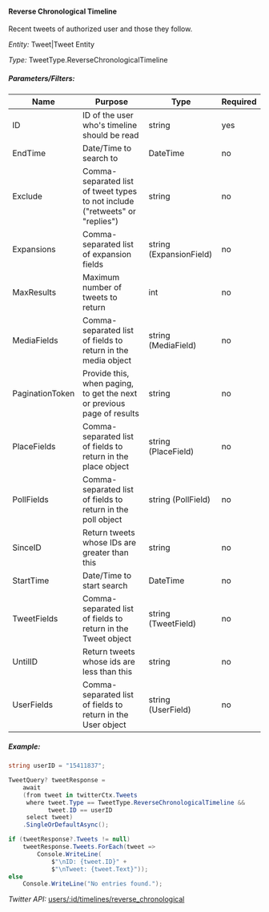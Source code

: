 #### Reverse Chronological Timeline

Recent tweets of authorized user and those they follow.

*Entity:* Tweet|Tweet Entity

*Type:* TweetType.ReverseChronologicalTimeline

##### Parameters/Filters:

| Name | Purpose | Type | Required |
|------|---------|------|----------|
| ID | ID of the user who's timeline should be read | string | yes |
| EndTime | Date/Time to search to | DateTime | no |
| Exclude | Comma-separated list of tweet types to not include ("retweets" or "replies") | string | no |
| Expansions | Comma-separated list of expansion fields | string (ExpansionField) | no |
| MaxResults | Maximum number of tweets to return | int | no |
| MediaFields | Comma-separated list of fields to return in the media object | string (MediaField) | no |
| PaginationToken | Provide this, when paging, to get the next or previous page of results | string | no |
| PlaceFields | Comma-separated list of fields to return in the place object | string (PlaceField) | no |
| PollFields | Comma-separated list of fields to return in the poll object | string (PollField) | no |
| SinceID | Return tweets whose IDs are greater than this | string | no |
| StartTime | Date/Time to start search | DateTime | no |
| TweetFields | Comma-separated list of fields to return in the Tweet object | string (TweetField) | no |
| UntilID | Return tweets whose ids are less than this | string | no |
| UserFields | Comma-separated list of fields to return in the User object | string (UserField) | no |

##### Example:

```csharp
string userID = "15411837";

TweetQuery? tweetResponse =
	await
	(from tweet in twitterCtx.Tweets
	 where tweet.Type == TweetType.ReverseChronologicalTimeline &&
		   tweet.ID == userID
	 select tweet)
	.SingleOrDefaultAsync();

if (tweetResponse?.Tweets != null)
	tweetResponse.Tweets.ForEach(tweet =>
		Console.WriteLine(
			$"\nID: {tweet.ID}" +
			$"\nTweet: {tweet.Text}"));
else
	Console.WriteLine("No entries found.");
```

*Twitter API:* [users/:id/timelines/reverse_chronological](https://developer.twitter.com/en/docs/twitter-api/tweets/timelines/api-reference/get-users-id-reverse-chronological)
